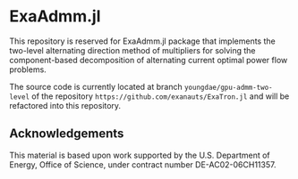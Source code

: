 # ExaAdmm.jl

This repository is reserved for ExaAdmm.jl package that implements the two-level alternating direction method of multipliers for solving the component-based decomposition of alternating current optimal power flow problems.

The source code is currently located at branch `youngdae/gpu-admm-two-level` of the repository `https://github.com/exanauts/ExaTron.jl` and will be refactored into this repository.

## Acknowledgements

This material is based upon work supported by the U.S. Department of Energy, Office of Science, under contract number DE-AC02-06CH11357.
